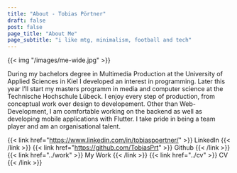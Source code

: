 ```yaml
---
title: "About - Tobias Pörtner"
draft: false
post: false
page_title: "About Me"
page_subtitle: "i like mtg, minimalism, football and tech"
---
```



{{< img "/images/me-wide.jpg" >}}

During my bachelors degree in Multimedia Production at the University of Applied Sciences in Kiel I developed an interest in programming. Later this year I’ll start my masters programm in media and computer science at the Technische Hochschule Lübeck. I enjoy every step of production, from conceptual work over design to developement. Other than Web-Development, I am comfortable working on the backend as well as developing mobile applications with Flutter. I take pride in being a team player and am an organisational talent.

{{< link href="https://www.linkedin.com/in/tobiaspoertner/" >}} LinkedIn {{< /link >}}
{{< link href="https://github.com/TobiasPrt" >}} Github {{< /link >}}
{{< link href="../work" >}} My Work {{< /link >}}
{{< link href="../cv" >}} CV {{< /link >}}